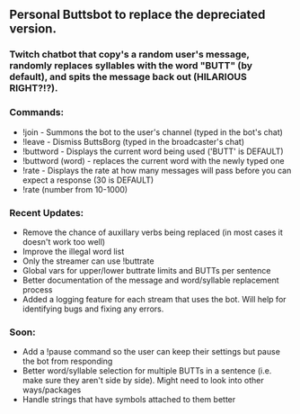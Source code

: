 ## Personal Buttsbot to replace the depreciated version.

### Twitch chatbot that copy's a random user's message, randomly replaces syllables with the word "BUTT" (by default), and spits the message back out (HILARIOUS RIGHT?!?).

### Commands:
- !join - Summons the bot to the user's channel (typed in the bot's chat)
- !leave - Dismiss ButtsBorg (typed in the broadcaster's chat)
- !buttword - Displays the current word being used ('BUTT' is DEFAULT)
- !buttword (word) - replaces the current word with the newly typed one
- !rate - Displays the rate at how many messages will pass before you can expect a response (30 is DEFAULT)
- !rate (number from 10-1000)

### Recent Updates:
-  Remove the chance of auxillary verbs being replaced (in most cases it doesn't work too well)
-  Improve the illegal word list
-  Only the streamer can use !buttrate
-  Global vars for upper/lower buttrate limits and BUTTs per sentence
-  Better documentation of the message and word/syllable replacement process
-  Added a logging feature for each stream that uses the bot. Will help for identifying bugs and fixing any errors.

### Soon:
- Add a !pause command so the user can keep their settings but pause the bot from responding
- Better word/syllable selection for multiple BUTTs in a sentence (i.e. make sure they aren't side by side). Might need to look into other ways/packages
- Handle strings that have symbols attached to them better 
